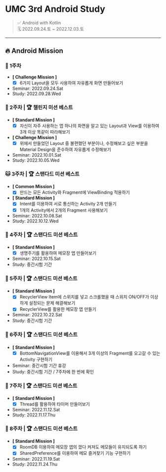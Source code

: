 # UMC 3rd Android Study
> ✅ Android with Kotlin  
> 🗓️ 2022.09.24.토 ~ 2022.12.03.토

---

## 🔥 Android Mission
### 🌼 1주차
- **[ Challenge Mission ]**  
  - [x] 6가지 Layout을 모두 사용하여 자유롭게 화면 만들어보기  
- Seminar: 2022.09.24.Sat  
- Study: 2022.09.28.Wed  
  
  
### 🐢 2주차 | 🏆 챌린지 미션 베스트
- **[ Standard Mission ]**    
  - [x] 자신이 자주 사용하는 앱 하나의 화면을 알고 있는 Layout과 View를 이용하여 3개 이상 똑같이 따라해보기  
- **[ Challenge Mission ]**    
  - [x] 위에서 만들었던 Layout 중 불편했던 부분이나, 수정해보고 싶은 부분을 Material Design을 준수하여 자유롭게 수정해보기  
- Seminar: 2022.10.01.Sat  
- Study: 2022.10.05.Wed  
  
  
### 🐱 3주차 | 🏆 스탠다드 미션 베스트
- **[ Common Mission ]**    
  - [x] 만드는 모든 Activity와 Fragment에 ViewBinding 적용하기  
- **[ Standard Mission ]**    
  - [x] Intent를 이용하여 서로 통신하는 Activity 2개 만들기 
  - [x] 1개의 Activity에서 2개의 Fragment 사용해보기  
- Seminar: 2022.10.08.Sat  
- Study: 2022.10.12.Wed  
  
  
### 🐥 4주차 | 🏆 스탠다드 미션 베스트
- **[ Standard Mission ]**    
  - [x] 생명주기를 활용하여 메모장 앱 만들어보기  
- Seminar: 2022.10.15.Sat  
- Study: 중간시험 기간  
  
  
### 🧀 5주차 | 🏆 스탠다드 미션 베스트
- **[ Standard Mission ]**    
  - [x] RecyclerView Item에 스위치를 넣고 스크롤했을 때 스위치 ON/OFF가 이상하게 설정되는 문제 해결해보기 
  - [x] RecyclerView를 활용한 메모장 앱 만들기  
- Seminar: 2022.10.22.Sat  
- Study: 중간시험 기간  
  
  
### 🍤 6주차 | 🏆 스탠다드 미션 베스트
- **[ Standard Mission ]**    
  - [x] BottomNavigationView를 이용해서 3개 이상의 Fragment를 오고갈 수 있는 Activity 구현하기
- Seminar: 중간시험 기간 휴강  
- Study: 중간시험 기간 / 7주차에 한 번에 확인  
  
  
### 🍞 7주차 | 🏆 스탠다드 미션 베스트
- **[ Standard Mission ]**   
  - [x] Thread를 활용하여 타이머 만들어보기  
- Seminar: 2022.11.12.Sat  
- Study: 2022.11.17.Thu  
  
  
### 🥕 8주차 | 🏆 스탠다드 미션 베스트
- **[ Standard Mission ]**    
  - [x] RoomDB 이용하여 메모장 앱의 껐다 켜져도 메모들이 유지되도록 하기
  - [x] SharedPreference를 이용하여 메모 즐겨찾기 기능 구현하기  
- Seminar: 2022.11.19.Sat  
- Study: 2022.11.24.Thu  
